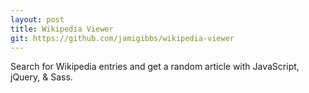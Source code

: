 ```yaml
---
layout: post
title: Wikipedia Viewer
git: https://github.com/jamigibbs/wikipedia-viewer
---
```


Search for Wikipedia entries and get a random article with JavaScript, jQuery, & Sass.

